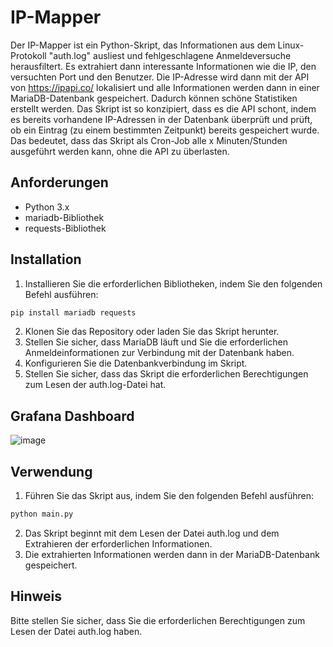 # IP-Mapper

Der IP-Mapper ist ein Python-Skript, das Informationen aus dem Linux-Protokoll "auth.log" ausliest und fehlgeschlagene Anmeldeversuche herausfiltert. Es extrahiert dann interessante Informationen wie die IP, den versuchten Port und den Benutzer. Die IP-Adresse wird dann mit der API von https://ipapi.co/ lokalisiert und alle Informationen werden dann in einer MariaDB-Datenbank gespeichert. Dadurch können schöne Statistiken erstellt werden.
Das Skript ist so konzipiert, dass es die API schont, indem es bereits vorhandene IP-Adressen in der Datenbank überprüft und prüft, ob ein Eintrag (zu einem bestimmten Zeitpunkt) bereits gespeichert wurde. Das bedeutet, dass das Skript als Cron-Job alle x Minuten/Stunden ausgeführt werden kann, ohne die API zu überlasten.

## Anforderungen
- Python 3.x
- mariadb-Bibliothek
- requests-Bibliothek

## Installation
1. Installieren Sie die erforderlichen Bibliotheken, indem Sie den folgenden Befehl ausführen:
```bash
pip install mariadb requests
```
2. Klonen Sie das Repository oder laden Sie das Skript herunter.
3. Stellen Sie sicher, dass MariaDB läuft und Sie die erforderlichen Anmeldeinformationen zur Verbindung mit der Datenbank haben.
4. Konfigurieren Sie die Datenbankverbindung im Skript.
5. Stellen Sie sicher, dass das Skript die erforderlichen Berechtigungen zum Lesen der auth.log-Datei hat.

## Grafana Dashboard
![image](https://user-images.githubusercontent.com/76694468/214429802-f930666f-9999-4762-bbcc-2da71420c856.png)


## Verwendung
1. Führen Sie das Skript aus, indem Sie den folgenden Befehl ausführen:
```bash
python main.py
```
2. Das Skript beginnt mit dem Lesen der Datei auth.log und dem Extrahieren der erforderlichen Informationen. 
3. Die extrahierten Informationen werden dann in der MariaDB-Datenbank gespeichert. 

## Hinweis 
Bitte stellen Sie sicher, dass Sie die erforderlichen Berechtigungen zum Lesen der Datei auth.log haben.
